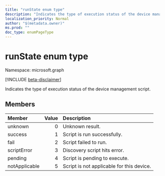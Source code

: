 ```yaml
---
title: "runState enum type"
description: "Indicates the type of execution status of the device management script."
localization_priority: Normal
author: "$(metadata.owner)"
ms.prod: ""
doc_type: enumPageType
---
```


# runState enum type

Namespace: microsoft.graph

[!INCLUDE [beta-disclaimer](../../includes/beta-disclaimer.md)]

Indicates the type of execution status of the device management script.

## Members

| Member        | Value | Description                               |
| :------------ | ----: | :---------------------------------------- |
| unknown       | 0     | Unknown result.                           |
| success       | 1     | Script is run successfully.               |
| fail          | 2     | Script failed to run.                     |
| scriptError   | 3     | Discovery script hits error.              |
| pending       | 4     | Script is pending to execute.             |
| notApplicable | 5     | Script is not applicable for this device. |